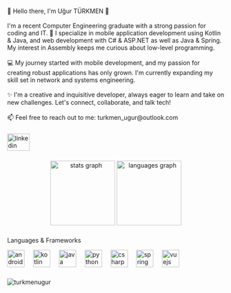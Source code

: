 <br clear="both">

<p align="left">🌟 Hello there, I'm Uğur TÜRKMEN 🌟<br><br>I'm a recent Computer Engineering graduate with a strong passion for coding and IT. 🚀 I specialize in mobile application development using Kotlin & Java, and web development with C# & ASP.NET as well as Java & Spring. My interest in Assembly keeps me curious about low-level programming.<br><br>💻 My journey started with mobile development, and my passion for creating robust applications has only grown. I'm currently expanding my skill set in network and systems engineering.<br><br>✨ I'm a creative and inquisitive developer, always eager to learn and take on new challenges. Let's connect, collaborate, and talk tech!<br><br>📫 Feel free to reach out to me: turkmen_ugur@outlook.com</p>

###
###

<div align="left">
  <a href="https://www.linkedin.com/in/uğur-türkmen-0b499b147" target="_blank">
    <img src="https://raw.githubusercontent.com/maurodesouza/profile-readme-generator/master/src/assets/icons/social/linkedin/default.svg" width="52" height="40" alt="linkedin logo"/>
  </a>
</div>

###

<div align="center">
  <img src="https://github-readme-stats.vercel.app/api?username=turkmenugur&hide_title=false&hide_rank=false&show_icons=true&include_all_commits=true&count_private=true&disable_animations=false&theme=dracula&locale=en&hide_border=false&order=1" height="150" alt="stats graph"  />
  <img src="https://github-readme-stats.vercel.app/api/top-langs?username=turkmenugur&locale=en&hide_title=false&layout=compact&card_width=320&langs_count=5&theme=dracula&hide_border=false&hide=html,css,scss,javascript&order=2" height="150" alt="languages graph"  />
</div>

###
###

<p align="left">Languages & Frameworks</p>

<div align="left">
  <img src="https://cdn.jsdelivr.net/gh/devicons/devicon/icons/androidstudio/androidstudio-original.svg" height="40" alt="androidstudio logo"  />
  <img width="12" />
  <img src="https://cdn.jsdelivr.net/gh/devicons/devicon/icons/kotlin/kotlin-original.svg" height="40" alt="kotlin logo"  />
  <img width="12" />
  <img src="https://cdn.jsdelivr.net/gh/devicons/devicon/icons/java/java-original.svg" height="40" alt="java logo"  />
  <img width="12" />
  <img src="https://cdn.jsdelivr.net/gh/devicons/devicon/icons/python/python-original.svg" height="40" alt="python logo"  />
  <img width="12" />
  <img src="https://cdn.jsdelivr.net/gh/devicons/devicon/icons/csharp/csharp-original.svg" height="40" alt="csharp logo"  />
  <img width="12" />
  <img src="https://cdn.jsdelivr.net/gh/devicons/devicon/icons/spring/spring-original.svg" height="40" alt="spring logo"  />
  <img width="12" />
  <img src="https://cdn.jsdelivr.net/gh/devicons/devicon/icons/vuejs/vuejs-original.svg" height="40" alt="vuejs logo"  />
</div>

###

<!--<div align="center">
  <img src="https://profile-counter.glitch.me/turkmenugur/count.svg?"  />
</div>-->


 <p align="left"> <img src="https://komarev.com/ghpvc/?username=turkmenugur&label=Profile%20views&color=0e75b6&style=flat" alt="turkmenugur" /> </p>

###

<!--<br clear="both">-->

<!--<div align="center">
  <img src="https://github-read-medium-git-main.pahlevikun.vercel.app/latest?limit=4&username=utrkmn" alt="Layout with last medium posts"  />
</div>-->

###
